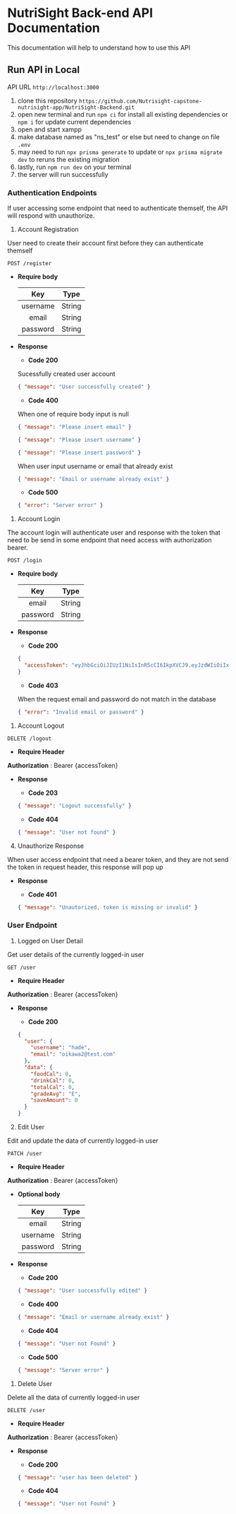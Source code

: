 # NutriSight Back-end API Documentation

This documentation will help to understand how to use this API

## Run API in Local

API URL `http://localhost:3000`

1. clone this repository `https://github.com/Nutrisight-capstone-nutrisight-app/NutriSight-Backend.git`
2. open new terminal and run `npm ci` for install all existing dependencies or `npm i` for update current dependencies
3. open and start xampp
4. make database named as "ns_test" or else but need to change on file `.env`
5. may need to run `npx prisma generate` to update or `npx prisma migrate dev` to reruns the existing migration
6. lastly, run `npm run dev` on your terminal
7. the server will run successfully

### Authentication Endpoints

If user accessing some endpoint that need to authenticate themself, the API will respond with unauthorize.

1. Account Registration

User need to create their account first before they can authenticate themself

```http
POST /register
```

- **Require body**

  |   Key    |  Type  |
  | :------: | :----: |
  | username | String |
  |  email   | String |
  | password | String |

- **Response**

  - **Code 200**

  Sucessfully created user account

  ```json
  { "message": "User successfully created" }
  ```

  - **Code 400**

  When one of require body input is null

  ```json
  { "message": "Please insert email" }
  ```

  ```json
  { "message": "Please insert username" }
  ```

  ```json
  { "message": "Please insert password" }
  ```

  When user input username or email that already exist

  ```json
  { "message": "Email or username already exist" }
  ```

  - **Code 500**

  ```json
  { "error": "Server error" }
  ```

1. Account Login

The account login will authenticate user and response with the token that need to be send in some endpoint that need access with authorization bearer.

```http
POST /login
```

- **Require body**

  |   Key    |  Type  |
  | :------: | :----: |
  |  email   | String |
  | password | String |

- **Response**

  - **Code 200**

  ```json
  {
    "accessToken": "eyJhbGciOiJIUzI1NiIsInR5cCI6IkpXVCJ9.eyJzdWIiOiIxMjM0NTY3ODkwIiwibmFtZSI6IkpvaG4gRG9lIiwiaWF0IjoxNTE2MjM5MDIyfQ.SflKxwRJSMeKKF2QT4fwpMeJf36POk6yJV_adQssw5c"
  }
  ```

  - **Code 403**

  When the request email and password do not match in the database

  ```json
  { "error": "Invalid email or password" }
  ```

1. Account Logout

```http
DELETE /logout
```

- **Require Header**

**Authorization** : Bearer {accessToken}

- **Response**

  - **Code 203**

  ```json
  { "message": "Logout successfully" }
  ```

  - **Code 404**

  ```json
  { "message": "User not found" }
  ```

4. Unauthorize Response

When user access endpoint that need a bearer token, and they are not send the token in request header, this response will pop up

- **Response**

  - **Code 401**

  ```json
  { "message": "Unautorized, token is missing or invalid" }
  ```

### User Endpoint

1. Logged on User Detail

Get user details of the currently logged-in user

```http
GET /user
```

- **Require Header**

**Authorization** : Bearer {accessToken}

- **Response**

  - **Code 200**

  ```json
  {
    "user": {
      "username": "hade",
      "email": "oikawa2@test.com"
    },
    "data": {
      "foodCal": 0,
      "drinkCal": 0,
      "totalCal": 0,
      "gradeAvg": "E",
      "saveAmount": 0
    }
  }
  ```

2. Edit User

Edit and update the data of currently logged-in user

```http
PATCH /user
```

- **Require Header**

**Authorization** : Bearer {accessToken}

- **Optional body**

  |   Key    |  Type  |
  | :------: | :----: |
  |  email   | String |
  | username | String |
  | password | String |

- **Response**

  - **Code 200**

  ```json
  { "message": "User successfully edited" }
  ```

  - **Code 400**

  ```json
  { "message": "Email or username already exist" }
  ```

  - **Code 404**

  ```json
  { "message": "User not Found" }
  ```

  - **Code 500**

  ```json
  { "message": "Server error" }
  ```

1. Delete User

Delete all the data of currently logged-in user

```http
DELETE /user
```

- **Require Header**

**Authorization** : Bearer {accessToken}

- **Response**

  - **Code 200**

  ```json
  { "message": "user has been deleted" }
  ```

  - **Code 404**

  ```json
  { "message": "User not Found" }
  ```
